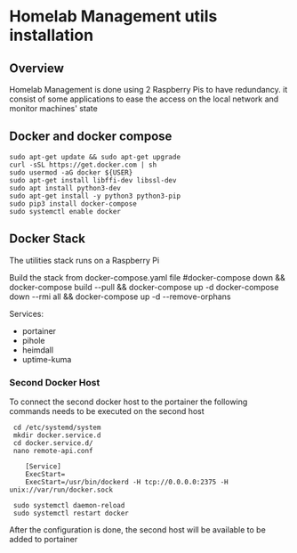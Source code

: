 # Homelab Management utils installation

## Overview
Homelab Management is done using 2 Raspberry Pis to have redundancy. it consist of some applications to ease the access on the local network and monitor machines' state

## Docker and docker compose
```
sudo apt-get update && sudo apt-get upgrade
curl -sSL https://get.docker.com | sh
sudo usermod -aG docker ${USER}
sudo apt-get install libffi-dev libssl-dev
sudo apt install python3-dev
sudo apt-get install -y python3 python3-pip
sudo pip3 install docker-compose
sudo systemctl enable docker
```

## Docker Stack

The utilities stack runs on a Raspberry Pi

Build the stack from docker-compose.yaml file
#docker-compose down && docker-compose build --pull && docker-compose up -d
docker-compose down --rmi all && docker-compose up -d --remove-orphans

Services:
 - portainer
 - pihole
 - heimdall
 - uptime-kuma

### Second Docker Host
To connect the second docker host to the portainer the following commands needs to be executed on the second host

```
 cd /etc/systemd/system
 mkdir docker.service.d
 cd docker.service.d/
 nano remote-api.conf

	[Service]
	ExecStart=
	ExecStart=/usr/bin/dockerd -H tcp://0.0.0.0:2375 -H unix://var/run/docker.sock 
 
 sudo systemctl daemon-reload
 sudo systemctl restart docker
```

After the configuration is done, the second host will be available to be added to portainer